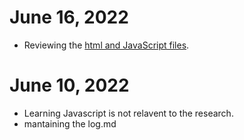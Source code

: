 # June 16, 2022

-   Reviewing the [html and JavaScript files](\WebGL_codes\Chap2).

# June 10, 2022

-   Learning Javascript is not relavent to the research.
-   mantaining the log.md
